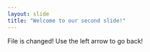 ```yaml
---
layout: slide
title: "Welcome to our second slide!"
---
```

File is changed!
Use the left arrow to go back!
